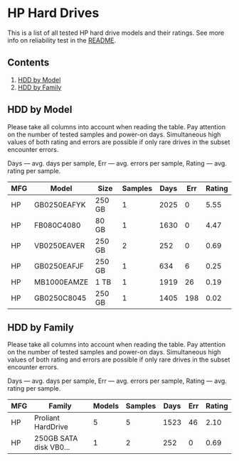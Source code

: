 HP Hard Drives
==============

This is a list of all tested HP hard drive models and their ratings. See more
info on reliability test in the [README](https://github.com/linuxhw/SMART).

Contents
--------

1. [ HDD by Model  ](#hdd-by-model)
2. [ HDD by Family ](#hdd-by-family)

HDD by Model
------------

Please take all columns into account when reading the table. Pay attention on the
number of tested samples and power-on days. Simultaneous high values of both rating
and errors are possible if only rare drives in the subset encounter errors.

Days   — avg. days per sample,
Err    — avg. errors per sample,
Rating — avg. rating per sample.

| MFG       | Model              | Size   | Samples | Days  | Err   | Rating |
|-----------|--------------------|--------|---------|-------|-------|--------|
| HP        | GB0250EAFYK        | 250 GB | 1       | 2025  | 0     | 5.55   |
| HP        | FB080C4080         | 80 GB  | 1       | 1630  | 0     | 4.47   |
| HP        | VB0250EAVER        | 250 GB | 2       | 252   | 0     | 0.69   |
| HP        | GB0250EAFJF        | 250 GB | 1       | 634   | 6     | 0.25   |
| HP        | MB1000EAMZE        | 1 TB   | 1       | 1919  | 26    | 0.19   |
| HP        | GB0250C8045        | 250 GB | 1       | 1405  | 198   | 0.02   |

HDD by Family
-------------

Please take all columns into account when reading the table. Pay attention on the
number of tested samples and power-on days. Simultaneous high values of both rating
and errors are possible if only rare drives in the subset encounter errors.

Days   — avg. days per sample,
Err    — avg. errors per sample,
Rating — avg. rating per sample.

| MFG       | Family                 | Models | Samples | Days  | Err   | Rating |
|-----------|------------------------|--------|---------|-------|-------|--------|
| HP        | Proliant HardDrive     | 5      | 5       | 1523  | 46    | 2.10   |
| HP        | 250GB SATA disk VB0... | 1      | 2       | 252   | 0     | 0.69   |
